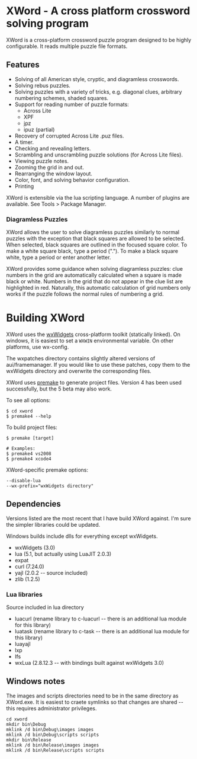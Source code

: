 
# XWord - A cross platform crossword solving program #

XWord is a cross-platform crossword puzzle program designed to be highly
configurable.  It reads multiple puzzle file formats.

## Features ##

* Solving of all American style, cryptic, and diagramless crosswords.
* Solving rebus puzzles.
* Solving puzzles with a variety of tricks, e.g. diagonal clues, arbitrary
  numbering schemes, shaded squares.
* Support for reading number of puzzle formats:
    * Across Lite
    * XPF
    * jpz
    * ipuz (partial)
* Recovery of corrupted Across Lite .puz files.
* A timer.
* Checking and revealing letters.
* Scrambling and unscrambling puzzle solutions (for Across Lite files).
* Viewing puzzle notes.
* Zooming the grid in and out.
* Rearranging the window layout.
* Color, font, and solving behavior configuration.
* Printing

XWord is extensible via the lua scripting language.  A number of plugins are
available.  See Tools > Package Manager.


### Diagramless Puzzles ###

XWord allows the user to solve diagramless puzzles similarly to normal puzzles
with the exception that black squares are allowed to be selected. When
selected, black squares are outlined in the focused square color.
To make a white square black, type a period (".").  To make a black square
white, type a period or enter another letter.

XWord provides some guidance when solving diagramless puzzles: clue numbers
in the grid are automatically calculated when a square is made black or white.
Numbers in the grid that do not appear in the clue list are highlighted in red.
Naturally, this automatic calculation of grid numbers only works if the puzzle
follows the normal rules of numbering a grid.


# Building XWord #

XWord uses the [wxWidgets](http://www.wxwidgets.org) cross-platform toolkit
(statically linked).  On windows, it is easiest to set a `WXWIN` environmental
variable.  On other platforms, use wx-config.

The wxpatches directory contains slightly altered versions of aui/framemanager.
If you would like to use these patches, copy them to the wxWidgets directory
and overwrite the corresponding files.

XWord uses [premake](http://industriousone.com/premake/download) to generate
project files.  Version 4 has been used successfully, but the 5 beta may also work.

To see all options:

    $ cd xword
    $ premake4 --help

To build project files:

    $ premake [target]

    # Examples:
    $ premake4 vs2008
    $ premake4 xcode4

XWord-specific premake options:

    --disable-lua
    --wx-prefix="wxWidgets directory"

## Dependencies ##

Versions listed are the most recent that I have build XWord against.
I'm sure the simpler libraries could be updated.

Windows builds include dlls for everything except wxWidgets.

* wxWidgets (3.0)
* lua (5.1, but actually using LuaJIT 2.0.3)
* expat
* curl (7.24.0)
* yajl (2.0.2 -- source included)
* zlib (1.2.5)

### Lua libraries ###

Source included in lua directory

* luacurl (rename library to c-luacurl -- there is an additional lua module for this library)
* luatask (rename library to c-task -- there is an additional lua module for this library)
* luayajl
* lxp
* lfs
* wxLua (2.8.12.3 -- with bindings built against wxWidgets 3.0)


## Windows notes ##

The images and scripts directories need to be in the same directory as XWord.exe.
It is easiest to craete symlinks so that changes are shared -- this requires
administrator privileges.

    cd xword
    mkdir bin\Debug
    mklink /d bin\Debug\images images
    mklink /d bin\Debug\scripts scripts
    mkdir bin\Release
    mklink /d bin\Release\images images
    mklink /d bin\Release\scripts scripts
